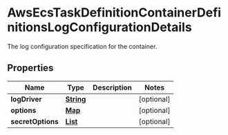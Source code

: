 

# AwsEcsTaskDefinitionContainerDefinitionsLogConfigurationDetails

The log configuration specification for the container.

## Properties

| Name | Type | Description | Notes |
|------------ | ------------- | ------------- | -------------|
|**logDriver** | [**String**](String.md) |  |  [optional] |
|**options** | [**Map**](Map.md) |  |  [optional] |
|**secretOptions** | [**List**](List.md) |  |  [optional] |



